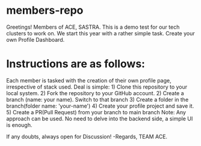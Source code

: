 # members-repo
Greetings! Members of ACE, SASTRA. This is a demo test for our tech clusters to work on.
We start this year with a rather simple task. Create your own Profile Dashboard. 

# Instructions are as follows:
Each member is tasked with the creation of their own profile page, irrespective of stack used.
Deal is simple:
      1) Clone this repository to your local system.
      2) Fork the repository to your GitHub account.
      2) Create a branch (name: your name). Switch to that branch
      3) Create a folder in the branch(folder name: 'your-name')
      4) Create your profile project and save it.
      5) Create a PR(Pull Request) from your branch to main branch
Note: Any approach can be used. No need to delve into the backend side, a simple UI is enough.

If any doubts, always open for Discussion!
     -Regards, 
          TEAM ACE.
